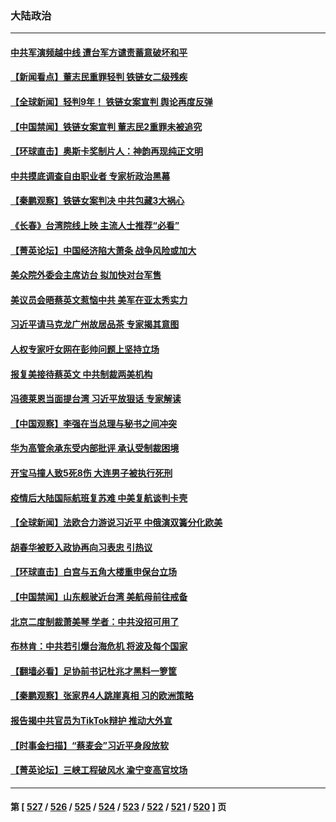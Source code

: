 ### 大陆政治
---
#### [中共军演频越中线 遭台军方谴责蓄意破坏和平](../../pages/ncid277/n13968220.md) 
#### [【新闻看点】董志民重罪轻判 铁链女二级残疾](../../pages/ncid277/n13967789.md) 
#### [【全球新闻】轻判9年！ 铁链女案宣判 舆论再度反弹](../../pages/ncid277/n13968015.md) 
#### [【中国禁闻】铁链女案宣判 董志民2重罪未被追究](../../pages/ncid277/n13967746.md) 
#### [【环球直击】奥斯卡奖制片人：神韵再现纯正文明](../../pages/ncid277/n13967742.md) 
#### [中共摸底调查自由职业者 专家析政治黑幕](../../pages/ncid277/n13967828.md) 
#### [【秦鹏观察】铁链女案判决 中共包藏3大祸心](../../pages/ncid277/n13967791.md) 
#### [《长春》台湾院线上映 主流人士推荐“必看”](../../pages/ncid277/n13967751.md) 
#### [【菁英论坛】中国经济陷大萧条 战争风险或加大](../../pages/ncid277/n13967749.md) 
#### [美众院外委会主席访台 拟加快对台军售](../../pages/ncid277/n13967756.md) 
#### [美议员会晤蔡英文惹恼中共 美军在亚太秀实力](../../pages/ncid277/n13967725.md) 
#### [习近平请马克龙广州故居品茶 专家揭其意图](../../pages/ncid277/n13967692.md) 
#### [人权专家吁女网在彭帅问题上坚持立场](../../pages/ncid277/n13967676.md) 
#### [报复美接待蔡英文 中共制裁两美机构](../../pages/ncid277/n13967566.md) 
#### [冯德莱恩当面提台湾 习近平放狠话 专家解读](../../pages/ncid277/n13967417.md) 
#### [【中国观察】李强在当总理与秘书之间冲突](../../pages/ncid277/n13967019.md) 
#### [华为高管余承东受内部批评 承认受制裁困境](../../pages/ncid277/n13967315.md) 
#### [开宝马撞人致5死8伤 大连男子被执行死刑](../../pages/ncid277/n13967387.md) 
#### [疫情后大陆国际航班复苏难 中美复航谈判卡壳](../../pages/ncid277/n13967092.md) 
#### [【全球新闻】法欧合力游说习近平 中俄演双簧分化欧美](../../pages/ncid277/n13967293.md) 
#### [胡春华被贬入政协再向习表忠 引热议](../../pages/ncid277/n13967191.md) 
#### [【环球直击】白宫与五角大楼重申保台立场](../../pages/ncid277/n13966885.md) 
#### [【中国禁闻】山东舰驶近台湾 美航母前往戒备](../../pages/ncid277/n13966882.md) 
#### [北京二度制裁萧美琴 学者：中共没招可用了](../../pages/ncid277/n13967200.md) 
#### [布林肯：中共若引爆台海危机 将波及每个国家](../../pages/ncid277/n13967013.md) 
#### [【翻墙必看】足协前书记杜兆才黑料一箩筐](../../pages/ncid277/n13966996.md) 
#### [【秦鹏观察】张家界4人跳崖真相 习的欧洲策略](../../pages/ncid277/n13966958.md) 
#### [报告揭中共官员为TikTok辩护 推动大外宣](../../pages/ncid277/n13966895.md) 
#### [【时事金扫描】“蔡麦会”习近平身段放软](../../pages/ncid277/n13966952.md) 
#### [【菁英论坛】三峡工程破风水 渝宁变高官坟场](../../pages/ncid277/n13966889.md) 

---
#### 第 [ [527](./527.md) / [526](./526.md) / [525](./525.md) / [524](./524.md) / [523](./523.md) / [522](./522.md) / [521](./521.md) / [520](./520.md) ] 页
